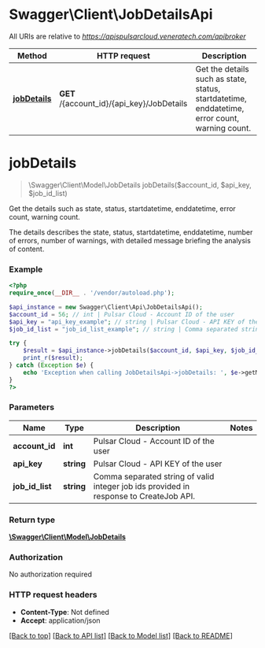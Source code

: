 # Swagger\Client\JobDetailsApi

All URIs are relative to *https://apispulsarcloud.veneratech.com/apibroker*

Method | HTTP request | Description
------------- | ------------- | -------------
[**jobDetails**](JobDetailsApi.md#jobDetails) | **GET** /{account_id}/{api_key}/JobDetails | Get the details such as state, status, startdatetime, enddatetime, error count, warning count.


# **jobDetails**
> \Swagger\Client\Model\JobDetails jobDetails($account_id, $api_key, $job_id_list)

Get the details such as state, status, startdatetime, enddatetime, error count, warning count.

The details describes the state, status, startdatetime, enddatetime, number of errors, number of warnings, with detailed message briefing the analysis of content.

### Example
```php
<?php
require_once(__DIR__ . '/vendor/autoload.php');

$api_instance = new Swagger\Client\Api\JobDetailsApi();
$account_id = 56; // int | Pulsar Cloud - Account ID of the user
$api_key = "api_key_example"; // string | Pulsar Cloud - API KEY of the user
$job_id_list = "job_id_list_example"; // string | Comma separated string of valid integer job ids provided in response to CreateJob API.

try {
    $result = $api_instance->jobDetails($account_id, $api_key, $job_id_list);
    print_r($result);
} catch (Exception $e) {
    echo 'Exception when calling JobDetailsApi->jobDetails: ', $e->getMessage(), PHP_EOL;
}
?>
```

### Parameters

Name | Type | Description  | Notes
------------- | ------------- | ------------- | -------------
 **account_id** | **int**| Pulsar Cloud - Account ID of the user |
 **api_key** | **string**| Pulsar Cloud - API KEY of the user |
 **job_id_list** | **string**| Comma separated string of valid integer job ids provided in response to CreateJob API. |

### Return type

[**\Swagger\Client\Model\JobDetails**](../Model/JobDetails.md)

### Authorization

No authorization required

### HTTP request headers

 - **Content-Type**: Not defined
 - **Accept**: application/json

[[Back to top]](#) [[Back to API list]](../../README.md#documentation-for-api-endpoints) [[Back to Model list]](../../README.md#documentation-for-models) [[Back to README]](../../README.md)

